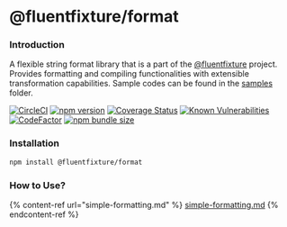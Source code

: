 # @fluentfixture/format

### Introduction

A flexible string format library that is a part of the [@fluentfixture](https://github.com/fluentfixture) project. Provides formatting and compiling functionalities with extensible transformation capabilities. Sample codes can be found in the [samples](https://github.com/fluentfixture/fluentfixture/tree/main/sample/format) folder.

[![CircleCI](https://circleci.com/gh/fluentfixture/fluentfixture/tree/main.svg?style=svg)](https://circleci.com/gh/fluentfixture/fluentfixture/tree/main) [![npm version](https://badge.fury.io/js/@fluentfixture%2Fformat.svg)](https://badge.fury.io/js/@fluentfixture%2Fformat) [![Coverage Status](https://coveralls.io/repos/github/fluentfixture/fluentfixture/badge.svg?branch=main)](https://coveralls.io/github/fluentfixture/fluentfixture?branch=main) [![Known Vulnerabilities](https://snyk.io/test/github/fluentfixture/fluentfixture/badge.svg)](https://snyk.io/test/github/fluentfixture/fluentfixture) [![CodeFactor](https://www.codefactor.io/repository/github/fluentfixture/fluentfixture/badge)](https://www.codefactor.io/repository/github/fluentfixture/fluentfixture) [![npm bundle size](https://img.shields.io/bundlephobia/minzip/@fluentfixture/format)](https://bundlephobia.com/package/@fluentfixture/format)

### Installation

```bash
npm install @fluentfixture/format
```

### How to Use?

{% content-ref url="simple-formatting.md" %}
[simple-formatting.md](simple-formatting.md)
{% endcontent-ref %}
